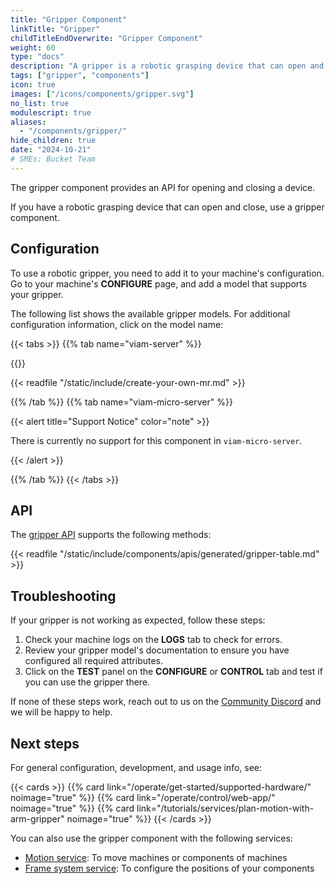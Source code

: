 ```yaml
---
title: "Gripper Component"
linkTitle: "Gripper"
childTitleEndOverwrite: "Gripper Component"
weight: 60
type: "docs"
description: "A gripper is a robotic grasping device that can open and close."
tags: ["gripper", "components"]
icon: true
images: ["/icons/components/gripper.svg"]
no_list: true
modulescript: true
aliases:
  - "/components/gripper/"
hide_children: true
date: "2024-10-21"
# SMEs: Bucket Team
---
```


The gripper component provides an API for opening and closing a device.

If you have a robotic grasping device that can open and close, use a gripper component.

## Configuration

To use a robotic gripper, you need to add it to your machine's configuration.
Go to your machine's **CONFIGURE** page, and add a model that supports your gripper.

The following list shows the available gripper models.
For additional configuration information, click on the model name:

{{< tabs >}}
{{% tab name="viam-server" %}}

{{<resources api="rdk:component:gripper" type="gripper" no-intro="true">}}

{{< readfile "/static/include/create-your-own-mr.md" >}}

{{% /tab %}}
{{% tab name="viam-micro-server" %}}

{{< alert title="Support Notice" color="note" >}}

There is currently no support for this component in `viam-micro-server`.

{{< /alert >}}

{{% /tab %}}
{{< /tabs >}}

## API

The [gripper API](/dev/reference/apis/components/gripper/) supports the following methods:

{{< readfile "/static/include/components/apis/generated/gripper-table.md" >}}

## Troubleshooting

If your gripper is not working as expected, follow these steps:

1. Check your machine logs on the **LOGS** tab to check for errors.
2. Review your gripper model's documentation to ensure you have configured all required attributes.
3. Click on the **TEST** panel on the **CONFIGURE** or **CONTROL** tab and test if you can use the gripper there.

If none of these steps work, reach out to us on the [Community Discord](https://discord.gg/viam) and we will be happy to help.

## Next steps

For general configuration, development, and usage info, see:

{{< cards >}}
{{% card link="/operate/get-started/supported-hardware/" noimage="true" %}}
{{% card link="/operate/control/web-app/" noimage="true" %}}
{{% card link="/tutorials/services/plan-motion-with-arm-gripper" noimage="true" %}}
{{< /cards >}}

You can also use the gripper component with the following services:

- [Motion service](/services/slam/): To move machines or components of machines
- [Frame system service](/services/navigation/): To configure the positions of your components
